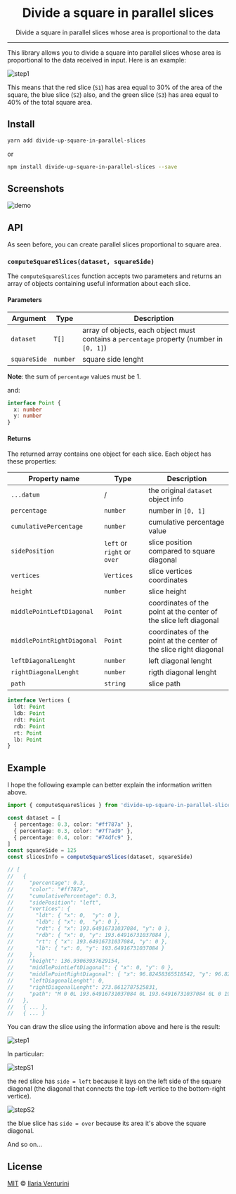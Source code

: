 <div align="center" style="text-align: center;">
  <h1>Divide a square in parallel slices</h1>

Divide a square in parallel slices whose area is proportional to the data
<!-- [demo page](https://divide-up-square-in-parallel-slices.netlify.app/) -->
</div>

<p align="center">
  <!-- npm version 
  <a href="https://www.npmjs.com/package/divide-up-square-in-parallel-slices">
    <img alt="npm"
      src="https://img.shields.io/npm/v/divide-up-square-in-parallel-slices">
  </a>-->
</p>

</div>

---

This library allows you to divide a square into parallel slices whose area is proportional to the data received in input.
Here is an example:

![step1](https://user-images.githubusercontent.com/44204353/103179908-cf93ea00-4890-11eb-842b-8f7d56e98152.png)

This means that the red slice (`S1`) has area equal to 30% of the area of ​​the square, the blue slice (`S2`) also, and the green slice (`S3`) has area equal to 40% of the total square area.

## Install

```bash
yarn add divide-up-square-in-parallel-slices
```

or

```bash
npm install divide-up-square-in-parallel-slices --save
```

## Screenshots

![demo](https://user-images.githubusercontent.com/44204353/103179904-cacf3600-4890-11eb-9eed-687a068f2427.gif)

## API

As seen before, you can create parallel slices proportional to square area.

### `computeSquareSlices(dataset, squareSide)`

The `computeSquareSlices` function accepts two parameters and returns an array of objects containing useful information about each slice.

#### Parameters

| Argument     | Type     | Description                                                                              |
| ------------ | -------- | ---------------------------------------------------------------------------------------- |
| `dataset`    | `T[]`    | array of objects, each object must contains a `percentage` property (number in `[0, 1]`) |
| `squareSide` | `number` | square side lenght                                                                       |

**Note**: the sum of `percentage` values must be 1.

and:

```ts
interface Point {
  x: number
  y: number
}
```

#### Returns

The returned array contains one object for each slice. Each object has these properties:

| Property name              | Type                        | Description                                                        |
| -------------------------- | --------------------------- | ------------------------------------------------------------------ |
| `...datum`                 | /                           | the original `dataset` object info                                 |
| `percentage`               | `number`                    | number in `[0, 1]`                                                 |
| `cumulativePercentage`     | `number`                    | cumulative percentage value                                        |
| `sidePosition`             | `left` or `right` or `over` | slice position compared to square diagonal                         |
| `vertices`                 | `Vertices`                  | slice vertices coordinates                                         |
| `height`                   | `number`                    | slice height                                                       |
| `middlePointLeftDiagonal`  | `Point`                     | coordinates of the point at the center of the slice left diagonal  |
| `middlePointRightDiagonal` | `Point`                     | coordinates of the point at the center of the slice right diagonal |
| `leftDiagonalLenght`       | `number`                    | left diagonal lenght                                               |
| `rightDiagonalLenght`      | `number`                    | rigth diagonal lenght                                              |
| `path`                     | `string`                    | slice path                                                         |

```ts
interface Vertices {
  ldt: Point
  ldb: Point
  rdt: Point
  rdb: Point
  rt: Point
  lb: Point
}
```

## Example

I hope the following example can better explain the information written above.

```ts
import { computeSquareSlices } from 'divide-up-square-in-parallel-slices'

const dataset = [
  { percentage: 0.3, color: "#ff787a" },
  { percentage: 0.3, color: "#7f7ad9" },
  { percentage: 0.4, color: "#74dfc9" },
]
const squareSide = 125
const slicesInfo = computeSquareSlices(dataset, squareSide)

// [
//   {
//     "percentage": 0.3,
//     "color": "#ff787a",
//     "cumulativePercentage": 0.3,
//     "sidePosition": "left",
//     "vertices": {
//       "ldt": { "x": 0,  "y": 0 },
//       "ldb": { "x": 0,  "y": 0 },
//       "rdt": { "x": 193.64916731037084, "y": 0 },
//       "rdb": { "x": 0, "y": 193.64916731037084 },
//       "rt": { "x": 193.64916731037084, "y": 0 },
//       "lb": { "x": 0, "y": 193.64916731037084 }
//     },
//     "height": 136.93063937629154,
//     "middlePointLeftDiagonal": { "x": 0, "y": 0 },
//     "middlePointRightDiagonal": { "x": 96.82458365518542, "y": 96.82458365518542 },
//     "leftDiagonalLenght": 0,
//     "rightDiagonalLenght": 273.8612787525831,
//     "path": "M 0 0L 193.64916731037084 0L 193.64916731037084 0L 0 193.64916731037084L 0 193.64916731037084L 0 0 Z"
//   },
//   { ... },
//   { ... }
```

You can draw the slice using the information above and here is the result:

![step1](https://user-images.githubusercontent.com/44204353/103179926-fce09800-4890-11eb-9de0-ec2cc5e07bf6.png)

In particular:

![stepS1](https://user-images.githubusercontent.com/44204353/103180717-9b242c00-4898-11eb-820e-9f9e96df0635.png)

the red slice has `side = left` because it lays on the left side of the square diagonal (the diagonal that connects the top-left vertice to the bottom-right vertice).

![stepS2](https://user-images.githubusercontent.com/44204353/103180718-9cedef80-4898-11eb-880d-1ad0d5e49032.png)

the blue slice has `side = over` because its area it's above the square diagonal.

And so on...

<!-- ## Demo page

A [demo page](https://divide-up-square-in-parallel-slices.netlify.app/) is available. -->

## License

[MIT](https://github.com/ilariaventurini/divide-up-square-in-parallel-slices/blob/master/LICENSE) © [Ilaria Venturini](https://github.com/ilariaventurini)
